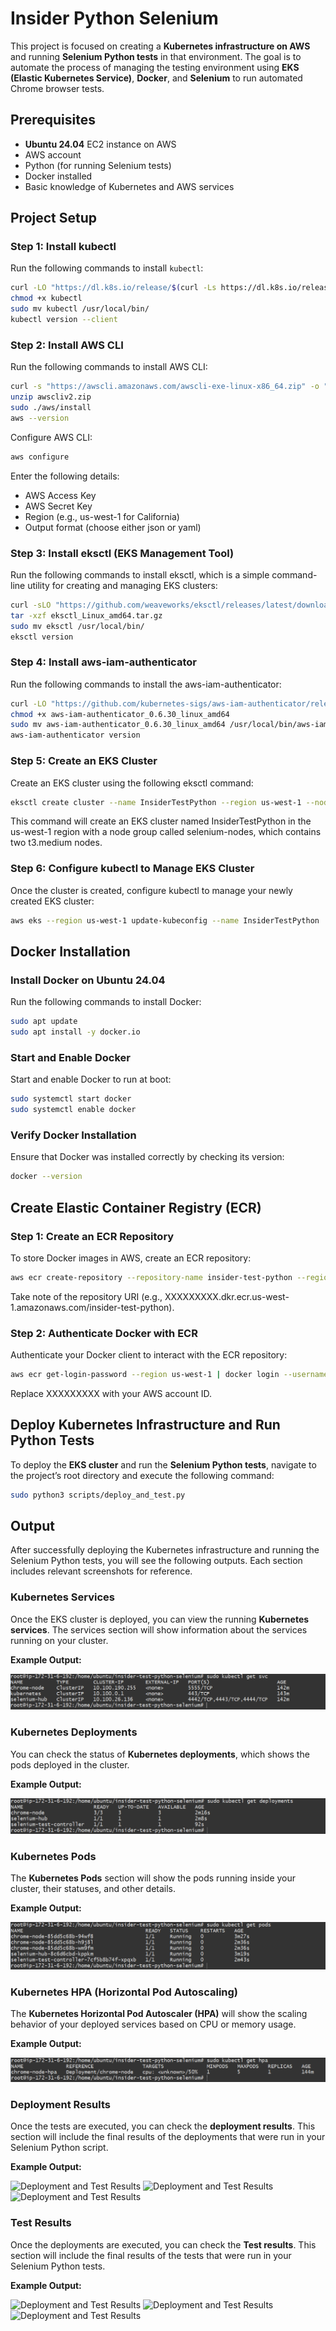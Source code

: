 # Insider Python Selenium

This project is focused on creating a **Kubernetes infrastructure on AWS** and running **Selenium Python tests** in that environment. The goal is to automate the process of managing the testing environment using **EKS (Elastic Kubernetes Service)**, **Docker**, and **Selenium** to run automated Chrome browser tests.

## Prerequisites

- **Ubuntu 24.04** EC2 instance on AWS
- AWS account
- Python (for running Selenium tests)
- Docker installed
- Basic knowledge of Kubernetes and AWS services

## Project Setup

### Step 1: Install kubectl

Run the following commands to install `kubectl`:

```bash
curl -LO "https://dl.k8s.io/release/$(curl -Ls https://dl.k8s.io/release/stable.txt)/bin/linux/amd64/kubectl"
chmod +x kubectl
sudo mv kubectl /usr/local/bin/
kubectl version --client
```

### Step 2: Install AWS CLI

Run the following commands to install AWS CLI:
```bash
curl -s "https://awscli.amazonaws.com/awscli-exe-linux-x86_64.zip" -o "awscliv2.zip"
unzip awscliv2.zip
sudo ./aws/install
aws --version
```

Configure AWS CLI:
```bash
aws configure
```
Enter the following details:

- AWS Access Key
- AWS Secret Key
- Region (e.g., us-west-1 for California)
- Output format (choose either json or yaml)


### Step 3: Install eksctl (EKS Management Tool)

Run the following commands to install eksctl, which is a simple command-line utility for creating and managing EKS clusters:
```bash
curl -sLO "https://github.com/weaveworks/eksctl/releases/latest/download/eksctl_Linux_amd64.tar.gz"
tar -xzf eksctl_Linux_amd64.tar.gz
sudo mv eksctl /usr/local/bin/
eksctl version
```

### Step 4: Install aws-iam-authenticator

Run the following commands to install the aws-iam-authenticator:
```bash
curl -LO "https://github.com/kubernetes-sigs/aws-iam-authenticator/releases/download/v0.6.30/aws-iam-authenticator_0.6.30_linux_amd64"
chmod +x aws-iam-authenticator_0.6.30_linux_amd64
sudo mv aws-iam-authenticator_0.6.30_linux_amd64 /usr/local/bin/aws-iam-authenticator
aws-iam-authenticator version
```

### Step 5: Create an EKS Cluster

Create an EKS cluster using the following eksctl command:
```bash
eksctl create cluster --name InsiderTestPython --region us-west-1 --nodegroup-name selenium-nodes --node-type t3.medium --nodes 2
```
This command will create an EKS cluster named InsiderTestPython in the us-west-1 region with a node group called selenium-nodes, which contains two t3.medium nodes.


### Step 6: Configure kubectl to Manage EKS Cluster

Once the cluster is created, configure kubectl to manage your newly created EKS cluster:
```bash
aws eks --region us-west-1 update-kubeconfig --name InsiderTestPython
```

## Docker Installation

### Install Docker on Ubuntu 24.04

Run the following commands to install Docker:
```bash
sudo apt update
sudo apt install -y docker.io
```

### Start and Enable Docker

Start and enable Docker to run at boot:

```bash
sudo systemctl start docker
sudo systemctl enable docker
```

### Verify Docker Installation

Ensure that Docker was installed correctly by checking its version:
```bash
docker --version
```

## Create Elastic Container Registry (ECR)

### Step 1: Create an ECR Repository

To store Docker images in AWS, create an ECR repository:

```bash
aws ecr create-repository --repository-name insider-test-python --region us-west-1
```
Take note of the repository URI (e.g., XXXXXXXXX.dkr.ecr.us-west-1.amazonaws.com/insider-test-python).

### Step 2: Authenticate Docker with ECR

Authenticate your Docker client to interact with the ECR repository:

```bash
aws ecr get-login-password --region us-west-1 | docker login --username AWS --password-stdin XXXXXXXXX.dkr.ecr.us-west-1.amazonaws.com
```
Replace XXXXXXXXX with your AWS account ID.

## Deploy Kubernetes Infrastructure and Run Python Tests

To deploy the **EKS cluster** and run the **Selenium Python tests**, navigate to the project’s root directory and execute the following command:

```bash
sudo python3 scripts/deploy_and_test.py
```

## Output

After successfully deploying the Kubernetes infrastructure and running the Selenium Python tests, you will see the following outputs. Each section includes relevant screenshots for reference.

### Kubernetes Services

Once the EKS cluster is deployed, you can view the running **Kubernetes services**. The services section will show information about the services running on your cluster.

**Example Output:**

![Kubernetes Services](./screenshots/kubernetes_services.png)

### Kubernetes Deployments

You can check the status of **Kubernetes deployments**, which shows the pods deployed in the cluster.

**Example Output:**

![Kubernetes Deployments](./screenshots/kubernetes_deployments.png)

### Kubernetes Pods

The **Kubernetes Pods** section will show the pods running inside your cluster, their statuses, and other details.

**Example Output:**

![Kubernetes Pods](./screenshots/kubernetes_pods.png)

### Kubernetes HPA (Horizontal Pod Autoscaling)

The **Kubernetes Horizontal Pod Autoscaler (HPA)** will show the scaling behavior of your deployed services based on CPU or memory usage.

**Example Output:**

![Kubernetes HPA](./screenshots/kubernetes_hpa.png)

### Deployment Results

Once the tests are executed, you can check the **deployment results**. This section will include the final results of the deployments that were run in your Selenium Python script.

**Example Output:**

![Deployment and Test Results](./screenshots/deployment_test_results_1.png)
![Deployment and Test Results](./screenshots/deployment_test_results_2.png)
![Deployment and Test Results](./screenshots/deployment_test_results_3.png)

### Test Results

Once the deployments are executed, you can check the **Test results**. This section will include the final results of the tests that were run in your Selenium Python tests.

**Example Output:**

![Deployment and Test Results](./screenshots/deployment_test_results_4.png)
![Deployment and Test Results](./screenshots/deployment_test_results_5.png)
![Deployment and Test Results](./screenshots/deployment_test_results_6.png)


